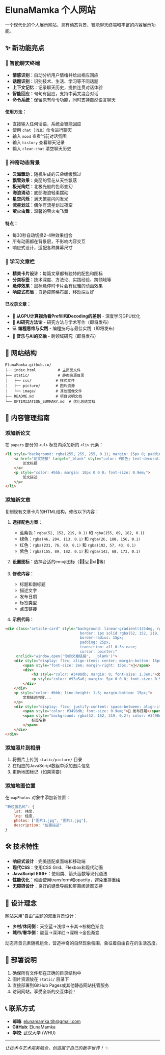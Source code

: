 # ElunaMamka 个人网站

一个现代化的个人展示网站，具有动态背景、智能聊天终端和丰富的内容展示功能。

## ✨ 新功能亮点

### 🤖 智能聊天终端
- **情感识别**：自动分析用户情绪并给出相应回应
- **话题识别**：识别技术、生活、学习等不同话题
- **上下文记忆**：记录聊天历史，提供连贯对话体验
- **智能回应**：句句有回应，支持中英文混合对话
- **命令系统**：保留原有命令功能，同时支持自然语言聊天

#### 使用方法：
- 直接输入任何话语，系统会智能回应
- 使用 `chat [消息]` 命令进行聊天
- 输入 `mood` 查看当前对话氛围
- 输入 `history` 查看聊天记录
- 输入 `clear-chat` 清空聊天历史

### 🌟 神奇动态背景
- **云海飘动**：随机生成的云朵缓缓飘过
- **飘雪效果**：美丽的雪花从天空飘落
- **极光绚烂**：北极光般的色彩变幻
- **海浪涌动**：底部海浪轻柔摆动
- **星空闪烁**：满天繁星闪闪发光
- **流星划过**：偶尔有流星划过夜空
- **萤火虫舞**：温馨的萤火虫飞舞

#### 特点：
- 每30秒自动切换2-4种效果组合
- 所有动画都在背景层，不影响内容交互
- 响应式设计，适配各种屏幕尺寸

### 📖 学习文章栏
- **精美卡片设计**：每篇文章都有独特的配色和图标
- **分类标签**：技术深度、方法论、实践经验、跨领域等
- **悬停效果**：鼠标悬停时卡片会有优雅的动画效果
- **响应式布局**：自适应网格布局，移动端友好

#### 已收录文章：
- 🚀 **从GPU计算视角看Prefill和Decoding的差别** - 深度学习GPU优化
- 🤖 **AI研究方法论** - 研究方法与学术写作（即将发布）
- 💻 **编程思维与实践** - 编程技巧与最佳实践（即将发布）
- 🎵 **音乐与AI的交融** - 跨领域研究（即将发布）

## 📁 网站结构

```
ElunaMamka.github.io/
├── index.html          # 主页面文件
├── static/             # 静态资源目录
│   ├── css/           # 样式文件
│   ├── picture/       # 图片资源
│   └── image/         # 其他图像文件
├── README.md          # 项目说明文档
└── OPTIMIZATION_SUMMARY.md  # 优化总结文档
```

## 🎯 内容管理指南

### 添加新论文
在 `papers` 部分的 `<ul>` 标签内添加新的 `<li>` 元素：

```html
<li style="background: rgba(255, 255, 255, 0.1); margin: 15px 0; padding: 20px; border-radius: 10px; border-left: 4px solid #颜色;">
    <a href="论文链接" target="_blank" style="color: #颜色; text-decoration: none; font-size: 1.1em; font-weight: bold;">
        论文标题
    </a>
    <p style="color: #bbb; margin: 10px 0 0 0; font-size: 0.9em;">
        论文描述
    </p>
</li>
```

### 添加新文章
复制现有文章卡片的HTML结构，修改以下内容：

1. **选择配色方案**：
   - 蓝紫色：`rgba(52, 152, 219, 0.1)` 和 `rgba(155, 89, 182, 0.1)`
   - 绿色：`rgba(46, 204, 113, 0.1)` 和 `rgba(26, 188, 156, 0.1)`
   - 红色：`rgba(231, 76, 60, 0.1)` 和 `rgba(192, 57, 43, 0.1)`
   - 紫色：`rgba(155, 89, 182, 0.1)` 和 `rgba(142, 68, 173, 0.1)`

2. **设置图标**：选择合适的emoji图标（🚀🤖💻🎵📊🔬等）

3. **修改内容**：
   - 标题和副标题
   - 描述文字
   - 发布日期
   - 标签类型
   - 点击链接

4. **示例代码**：
```html
<div class="article-card" style="background: linear-gradient(135deg, rgba(52, 152, 219, 0.1), rgba(155, 89, 182, 0.1)); 
                                  border: 1px solid rgba(52, 152, 219, 0.3); 
                                  border-radius: 15px; 
                                  padding: 25px; 
                                  transition: all 0.3s ease;
                                  cursor: pointer;"
     onclick="window.open('你的文章链接', '_blank')">
    <div style="display: flex; align-items: center; margin-bottom: 15px;">
        <span style="font-size: 2em; margin-right: 15px;">🚀</span>
        <div>
            <h3 style="color: #3498db; margin: 0; font-size: 1.3em;">文章标题</h3>
            <p style="color: #95a5a6; margin: 5px 0 0 0; font-size: 0.9em;">分类 • 标签</p>
        </div>
    </div>
    <p style="color: #bbb; line-height: 1.6; margin-bottom: 15px;">
        文章描述内容...
    </p>
    <div style="display: flex; justify-content: space-between; align-items: center;">
        <span style="color: #3498db; font-size: 0.9em;">📅 发布日期</span>
        <span style="background: rgba(52, 152, 219, 0.2); color: #3498db; padding: 4px 12px; border-radius: 15px; font-size: 0.8em;">
            标签名称
        </span>
    </div>
</div>
```

### 添加照片到相册
1. 将图片上传到 `static/picture/` 目录
2. 在相应的JavaScript数组中添加图片信息
3. 更新地图标记（如果需要）

### 添加地图位置
在 `mapPhotos` 对象中添加新位置：

```javascript
"新位置名称": {
    lat: 纬度,
    lng: 经度,
    photos: ["图片1.jpg", "图片2.jpg"],
    description: "位置描述"
}
```

## 🛠️ 技术特性

- **响应式设计**：完美适配桌面端和移动端
- **现代CSS**：使用CSS Grid、Flexbox和现代动画
- **JavaScript ES6+**：使用类、箭头函数等现代语法
- **性能优化**：动画使用transform和opacity，避免重排重绘
- **无障碍设计**：良好的键盘导航和屏幕阅读器支持

## 🎨 设计理念

网站采用"自由"主题的双重背景设计：
- **乡村/休闲侧**：天空蓝→浅绿→卡其→棕褐色渐变
- **城市/奢华侧**：靛蓝→深洋红→深粉→金色渐变

动态背景元素随机组合，营造神奇的自然现象氛围，象征着自由自在的生活态度。

## 🚀 部署说明

1. 确保所有文件都在正确的目录结构中
2. 图片资源放在 `static/` 目录下
3. 直接部署到GitHub Pages或其他静态网站托管服务
4. 访问网站，享受全新的交互体验！

## 📞 联系方式

- **邮箱**: elunamamka.tjh@gmail.com
- **GitHub**: ElunaMamka
- **学校**: 武汉大学 (WHU)

---

*让技术与艺术完美融合，创造属于自己的数字世界！* ✨

